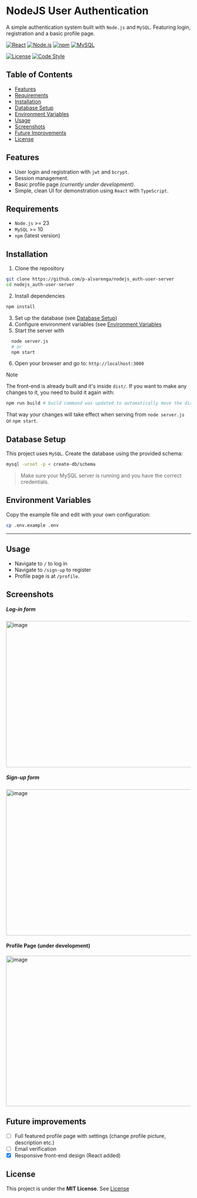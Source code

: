 # NodeJS User Authentication

A simple authentication system built with `Node.js` and `MySQL`. Featuring login, registration and a basic profile page. 

[![React](https://img.shields.io/badge/React.js-v18-61DAFB)](https://nodejs.org/)
[![Node.js](https://img.shields.io/badge/Node.js-v23-5FA04E)](https://nodejs.org/)
[![npm](https://img.shields.io/badge/npm-vlatest-CB3837)](https://www.npmjs.com/)
[![MySQL](https://img.shields.io/badge/MySQL-v10-4479A1)](https://www.mysql.com/)

[![License](https://img.shields.io/badge/License-MIT-yellow)](LICENSE)
[![Code Style](https://img.shields.io/badge/Code%20Style-Standard-brightgreen)](https://standardjs.com/)


## Table of Contents 

- [Features](#features)
- [Requirements](#requirements)
- [Installation](#installation)
- [Database Setup](#database-setup)
- [Environment Variables](#environment-variables)
- [Usage](#usage)
- [Screenshots](#screenshots)
- [Future Improvements](#future-improvements)
- [License](#license)

## Features
- User login and registration with `jwt` and `bcrypt`.
- Session management. 
- Basic profile page _(currently under development)_.
- Simple, clean UI for demonstration using `React` with `TypeScript`.

## Requirements 

- `Node.js` >= 23
- `MySQL` >= 10
- `npm` (latest version)



## Installation

1. Clone the repository
```bash
git clone https://github.com/p-alvarenga/nodejs_auth-user-server
cd nodejs_auth-user-server
```
2. Install dependencies
```bash
npm install 
```
3. Set up the database (see [Database Setup](#database-setup))
4. Configure environment variables (see [Environment Variables](#environment-variables)
5. Start the server with
```bash
  node server.js
  # or
  npm start
```
6. Open your browser and go to: `http://localhost:3000`

> [!NOTE]
> The front-end is already built and it's inside `dist/`. If you want to make any 
> changes to it, you need to build it again with: 
> ```bash
> npm run build # build command was updated to automatically move the directory to project's root
> ```
> That way your changes will take effect when serving from `node server.js` or `npm start`. 


## Database Setup

This project uses `MySQL`. Create the database using the provided schema: 
```bash
mysql -uroot -p < create-db/schema
```

> Make sure your MySQL server is running and you have the correct credentials.

## Environment Variables
Copy the example file and edit with your own configuration: 

```bash
cp .env.example .env
```

--- 

## Usage 
- Navigate to `/` to log in
- Navigate to `/sign-up` to register
- Profile page is at `/profile`.


## Screenshots

##### Log-in form 
<img width="576" height="397" alt="image" src="https://github.com/user-attachments/assets/d75a43e1-f1b0-4531-a531-a6949b301328" />

##### Sign-up form 
<img width="576" height="397" alt="image" src="https://github.com/user-attachments/assets/0524b16d-81dc-4b0a-a3ad-d56d72f97b3c" />

#### Profile Page (under development)
<img width="665" height="409" alt="image" src="https://github.com/user-attachments/assets/f01744f4-e908-487e-8e61-45a940361f40" />

## Future improvements
- [ ] Full featured profile page with settings (change profile picture, description etc.)
- [ ] Email verification
- [x] Responsive front-end design (React added) 

## License 
This project is under the **MIT License**. See [License](LICENSE)
